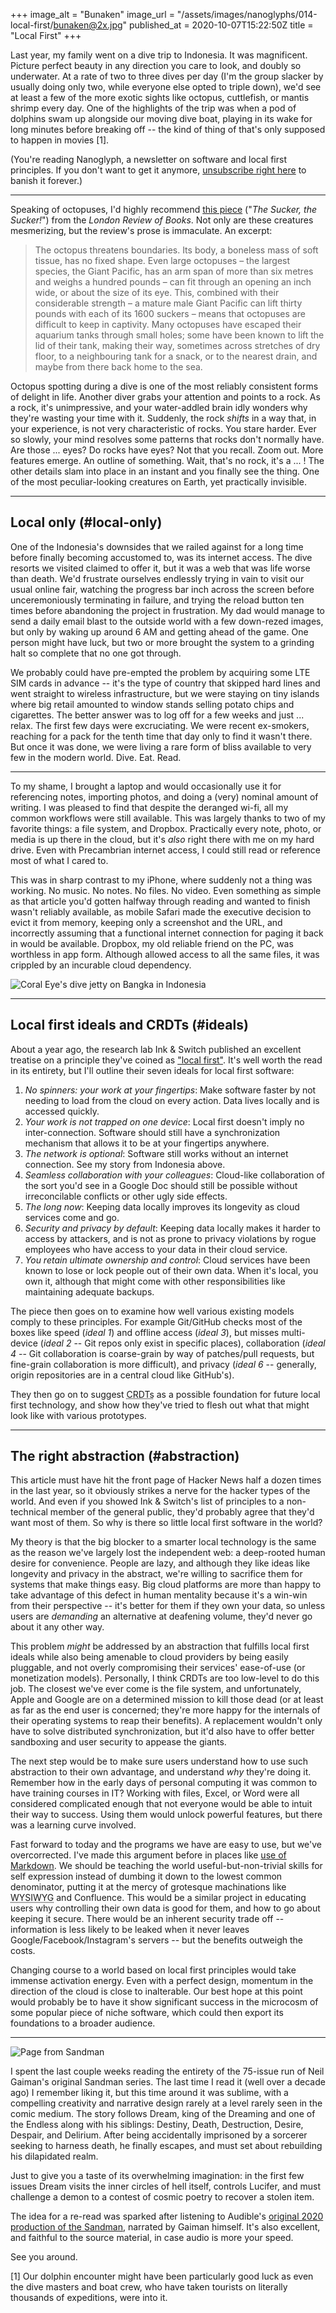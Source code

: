 +++
image_alt = "Bunaken"
image_url = "/assets/images/nanoglyphs/014-local-first/bunaken@2x.jpg"
published_at = 2020-10-07T15:22:50Z
title = "Local First"
+++

Last year, my family went on a dive trip to Indonesia. It was magnificent. Picture perfect beauty in any direction you care to look, and doubly so underwater. At a rate of two to three dives per day (I'm the group slacker by usually doing only two, while everyone else opted to triple down), we'd see at least a few of the more exotic sights like octopus, cuttlefish, or mantis shrimp every day. One of the highlights of the trip was when a pod of dolphins swam up alongside our moving dive boat, playing in its wake for long minutes before breaking off -- the kind of thing of that's only supposed to happen in movies [1].

(You're reading Nanoglyph, a newsletter on software and local first principles. If you don't want to get it anymore, [unsubscribe right here](%unsubscribe_url%) to banish it forever.)

---

Speaking of octopuses, I'd highly recommend [this piece](https://www.lrb.co.uk/the-paper/v39/n17/amia-srinivasan/the-sucker-the-sucker) ("_The Sucker, the Sucker!_") from the _London Review of Books_. Not only are these creatures mesmerizing, but the review's prose is immaculate. An excerpt:

> The octopus threatens boundaries. Its body, a boneless mass of soft tissue, has no fixed shape. Even large octopuses – the largest species, the Giant Pacific, has an arm span of more than six metres and weighs a hundred pounds – can fit through an opening an inch wide, or about the size of its eye. This, combined with their considerable strength – a mature male Giant Pacific can lift thirty pounds with each of its 1600 suckers – means that octopuses are difficult to keep in captivity. Many octopuses have escaped their aquarium tanks through small holes; some have been known to lift the lid of their tank, making their way, sometimes across stretches of dry floor, to a neighbouring tank for a snack, or to the nearest drain, and maybe from there back home to the sea.

Octopus spotting during a dive is one of the most reliably consistent forms of delight in life. Another diver grabs your attention and points to a rock. As a rock, it's unimpressive, and your water-addled brain idly wonders why they're wasting your time with it. Suddenly, the rock _shifts_ in a way that, in your experience, is not very characteristic of rocks. You stare harder. Ever so slowly, your mind resolves some patterns that rocks don't normally have. Are those ... eyes? Do rocks have eyes? Not that you recall. Zoom out. More features emerge. An outline of something. Wait, that's no rock, it's a ... ! The other details slam into place in an instant and you finally see the thing. One of the most peculiar-looking creatures on Earth, yet practically invisible.

---

## Local only (#local-only)

One of the Indonesia's downsides that we railed against for a long time before finally becoming accustomed to, was its internet access. The dive resorts we visited claimed to offer it, but it was a web that was life worse than death. We'd frustrate ourselves endlessly trying in vain to visit our usual online fair, watching the progress bar inch across the screen before unceremoniously terminating in failure, and trying the reload button ten times before abandoning the project in frustration. My dad would manage to send a daily email blast to the outside world with a few down-rezed images, but only by waking up around 6 AM and getting ahead of the game. One person might have luck, but two or more brought the system to a grinding halt so complete that no one got through.

We probably could have pre-empted the problem by acquiring some LTE SIM cards in advance -- it's the type of country that skipped hard lines and went straight to wireless infrastructure, but we were staying on tiny islands where big retail amounted to window stands selling potato chips and cigarettes. The better answer was to log off for a few weeks and just ... relax. The first few days were excruciating. We were recent ex-smokers, reaching for a pack for the tenth time that day only to find it wasn't there. But once it was done, we were living a rare form of bliss available to very few in the modern world. Dive. Eat. Read.

---

To my shame, I brought a laptop and would occasionally use it for referencing notes, importing photos, and doing a (very) nominal amount of writing. I was pleased to find that despite the deranged wi-fi, all my common workflows were still available. This was largely thanks to two of my favorite things: a file system, and Dropbox. Practically every note, photo, or media is up there in the cloud, but it's _also_ right there with me on my hard drive. Even with Precambrian internet access, I could still read or reference most of what I cared to.

This was in sharp contrast to my iPhone, where suddenly not a thing was working. No music. No notes. No files. No video. Even something as simple as that article you'd gotten halfway through reading and wanted to finish wasn't reliably available, as mobile Safari made the executive decision to evict it from memory, keeping only a screenshot and the URL, and incorrectly assuming that a functional internet connection for paging it back in would be available. Dropbox, my old reliable friend on the PC, was worthless in app form. Although allowed access to all the same files, it was crippled by an incurable cloud dependency.

![Coral Eye's dive jetty on Bangka in Indonesia](/assets/images/nanoglyphs/014-local-first/coral-eye@2x.jpg)

---

## Local first ideals and CRDTs (#ideals)

About a year ago, the research lab Ink & Switch published an excellent treatise on a principle they've coined as ["local first"](https://www.inkandswitch.com/local-first.html). It's well worth the read in its entirety, but I'll outline their seven ideals for local first software:

1. _No spinners: your work at your fingertips_: Make software faster by not needing to load from the cloud on every action. Data lives locally and is accessed quickly.
2. _Your work is not trapped on one device_: Local first doesn't imply no inter-connection. Software should still have a synchronization mechanism that allows it to be at your fingertips anywhere.
3. _The network is optional_: Software still works without an internet connection. See my story from Indonesia above.
4. _Seamless collaboration with your colleagues_: Cloud-like collaboration of the sort you'd see in a Google Doc should still be possible without irreconcilable conflicts or other ugly side effects.
5. _The long now_: Keeping data locally improves its longevity as cloud services come and go.
6. _Security and privacy by default_: Keeping data locally makes it harder to access by attackers, and is not as prone to privacy violations by rogue employees who have access to your data in their cloud service.
7. _You retain ultimate ownership and control_: Cloud services have been known to lose or lock people out of their own data. When it's local, you own it, although that might come with other responsibilities like maintaining adequate backups.

The piece then goes on to examine how well various existing models comply to these principles. For example Git/GitHub checks most of the boxes like speed (_ideal 1_) and offline access (_ideal 3_), but misses multi-device (_ideal 2_ -- Git repos only exist in specific places), collaboration (_ideal 4_ -- Git collaboration is coarse-grain by way of patches/pull requests, but fine-grain collaboration is more difficult), and privacy (_ideal 6_ -- generally, origin repositories are in a central cloud like GitHub's).

They then go on to suggest <abbr title="Conflict-free Replicated Data Types">CRDTs</abbr> as a possible foundation for future local first technology, and show how they've tried to flesh out what that might look like with various prototypes.

---

## The right abstraction (#abstraction)

This article must have hit the front page of Hacker News half a dozen times in the last year, so it obviously strikes a nerve for the hacker types of the world. And even if you showed Ink & Switch's list of principles to a non-technical member of the general public, they'd probably agree that they'd want most of them. So why is there so little local first software in the world?

My theory is that the big blocker to a smarter local technology is the same as the reason we've largely lost the independent web: a deep-rooted human desire for convenience. People are lazy, and although they like ideas like longevity and privacy in the abstract, we're willing to sacrifice them for systems that make things easy. Big cloud platforms are more than happy to take advantage of this defect in human mentality because it's a win-win from their perspective -- it's better for them if they own your data, so unless users are _demanding_ an alternative at deafening volume, they'd never go about it any other way.

This problem _might_ be addressed by an abstraction that fulfills local first ideals while also being amenable to cloud providers by being easily pluggable, and not overly compromising their services' ease-of-use (or monetization models). Personally, I think CRDTs are too low-level to do this job. The closest we've ever come is the file system, and unfortunately, Apple and Google are on a determined mission to kill those dead (or at least as far as the end user is concerned; they're more happy for the internals of their operating systems to reap their benefits). A replacement wouldn't only have to solve distributed synchronization, but it'd also have to offer better sandboxing and user security to appease the giants.

The next step would be to make sure users understand how to use such abstraction to their own advantage, and understand _why_ they're doing it. Remember how in the early days of personal computing it was common to have training courses in IT? Working with files, Excel, or Word were all considered complicated enough that not everyone would be able to intuit their way to success. Using them would unlock powerful features, but there was a learning curve involved.

Fast forward to today and the programs we have are easy to use, but we've overcorrected. I've made this argument before in places like [use of Markdown](/fragments/slack-bar-raising). We should be teaching the world useful-but-non-trivial skills for self expression instead of dumbing it down to the lowest common denominator, putting it at the mercy of grotesque machinations like <abbr title="What You See Is What You Get">WYSIWYG</abbr> and Confluence. This would be a similar project in educating users why controlling their own data is good for them, and how to go about keeping it secure. There would be an inherent security trade off -- information is less likely to be leaked when it never leaves Google/Facebook/Instagram's servers -- but the benefits outweigh the costs.

Changing course to a world based on local first principles would take immense activation energy. Even with a perfect design, momentum in the direction of the cloud is close to inalterable. Our best hope at this point would probably be to have it show significant success in the microcosm of some popular piece of niche software, which could then export its foundations to a broader audience.

---

![Page from Sandman](/assets/images/nanoglyphs/014-local-first/sandman@2x.jpg)

I spent the last couple weeks reading the entirety of the 75-issue run of Neil Gaiman's original Sandman series. The last time I read it (well over a decade ago) I remember liking it, but this time around it was sublime, with a compelling creativity and narrative design rarely at a level rarely seen in the comic medium. The story follows Dream, king of the Dreaming and one of the Endless along with his siblings: Destiny, Death, Destruction, Desire, Despair, and Delirium. After being accidentally imprisoned by a sorcerer seeking to harness death, he finally escapes, and must set about rebuilding his dilapidated realm.

Just to give you a taste of its overwhelming imagination: in the first few issues Dream visits the inner circles of hell itself, controls Lucifer, and must challenge a demon to a contest of cosmic poetry to recover a stolen item.

The idea for a re-read was sparked after listening to Audible's [original 2020 production of the Sandman](https://www.audible.com/pd/The-Sandman-Audiobook/B086WP794Z), narrated by Gaiman himself. It's also excellent, and faithful to the source material, in case audio is more your speed.

See you around.

[1] Our dolphin encounter might have been particularly good luck as even the dive masters and boat crew, who have taken tourists on literally thousands of expeditions, were into it.
